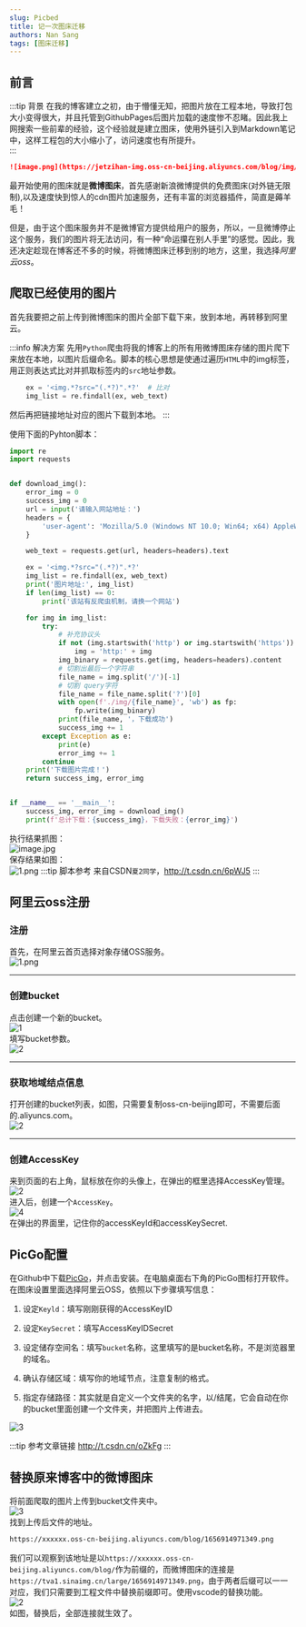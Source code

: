 ```yaml
---
slug: Picbed
title: 记一次图床迁移
authors: Nan Sang
tags: [图床迁移]
---
```


## 前言

:::tip 背景
在我的博客建立之初，由于懵懂无知，把图片放在工程本地，导致打包大小变得很大，并且托管到GithubPages后图片加载的速度惨不忍睹。因此我上网搜索一些前辈的经验，这个经验就是建立图床，使用外链引入到Markdown笔记中，这样工程包的大小缩小了，访问速度也有所提升。  
:::

``` md
![image.png](https://jetzihan-img.oss-cn-beijing.aliyuncs.com/blog/img/006SHRs9gy1h3p10rb6uwj31400kl7e5.jpg)  
```

最开始使用的图床就是**微博图床**，首先感谢新浪微博提供的免费图床(对外链无限制),以及速度快到惊人的cdn图片加速服务，还有丰富的浏览器插件，简直是薅羊毛！  

但是，由于这个图床服务并不是微博官方提供给用户的服务，所以，一旦微博停止这个服务，我们的图片将无法访问，有一种“命运攥在别人手里”的感觉。因此，我还决定趁现在博客还不多的时候，将微博图床迁移到别的地方，这里，我选择*阿里云oss*。

## 爬取已经使用的图片

首先我要把之前上传到微博图床的图片全部下载下来，放到本地，再转移到阿里云。  

:::info 解决方案
先用`Python`爬虫将我的博客上的所有用微博图床存储的图片爬下来放在本地，以图片后缀命名。脚本的核心思想是使通过遍历`HTML`中的img标签，用正则表达式比对并抓取标签内的`src`地址参数。  

``` python
    ex = '<img.*?src="(.*?)".*?'  # 比对
    img_list = re.findall(ex, web_text) 
```

然后再把链接地址对应的图片下载到本地。
:::

使用下面的Pyhton脚本：  

``` python
import re
import requests


def download_img():
    error_img = 0
    success_img = 0
    url = input('请输入网站地址：')
    headers = {
        'user-agent': 'Mozilla/5.0 (Windows NT 10.0; Win64; x64) AppleWebKit/537.36 (KHTML, like Gecko) Chrome/87.0.4280.141 Safari/537.36 Edg/87.0.664.75'
    }

    web_text = requests.get(url, headers=headers).text

    ex = '<img.*?src="(.*?)".*?'
    img_list = re.findall(ex, web_text)
    print('图片地址:', img_list)
    if len(img_list) == 0:
        print('该站有反爬虫机制，请换一个网站')

    for img in img_list:
        try:
            # 补充协议头
            if not (img.startswith('http') or img.startswith('https')):
                img = 'http:' + img
            img_binary = requests.get(img, headers=headers).content
            # 切割出最后一个字符串
            file_name = img.split('/')[-1]
            # 切割 query字符
            file_name = file_name.split('?')[0]
            with open(f'./img/{file_name}', 'wb') as fp:
                fp.write(img_binary)
            print(file_name, '，下载成功')
            success_img += 1
        except Exception as e:
            print(e)
            error_img += 1
        continue
    print('下载图片完成！')
    return success_img, error_img


if __name__ == '__main__':
    success_img, error_img = download_img()
    print(f'总计下载：{success_img}，下载失败：{error_img}')
```

执行结果抓图：  
![image.jpg](https://jetzihan-img.oss-cn-beijing.aliyuncs.com/blog/20220704140150.png)  
保存结果如图：  
![1.png](https://jetzihan-img.oss-cn-beijing.aliyuncs.com/blog/20220704140607.png)
:::tip 脚本参考
来自CSDN`夏2同学`，<http://t.csdn.cn/6pWJ5>
:::

## 阿里云oss注册

### 注册

首先，在阿里云首页选择对象存储OSS服务。  
![1.png](https://jetzihan-img.oss-cn-beijing.aliyuncs.com/blog/1656914971349.png)

***

### 创建bucket

点击创建一个新的bucket。  
![1](https://jetzihan-img.oss-cn-beijing.aliyuncs.com/blog/20220704141214.png)  
填写bucket参数。  
![2](https://jetzihan-img.oss-cn-beijing.aliyuncs.com/blog/20220704141354.png)  
***

### 获取地域结点信息

打开创建的bucket列表，如图，只需要复制oss-cn-beijing即可，不需要后面的.aliyuncs.com。  
![2](https://jetzihan-img.oss-cn-beijing.aliyuncs.com/blog/20220704142346.png)  
***

### 创建AccessKey

来到页面的右上角，鼠标放在你的头像上，在弹出的框里选择AccessKey管理。  
![2](https://jetzihan-img.oss-cn-beijing.aliyuncs.com/blog/20220704142626.png)  
进入后，创建一个`AccessKey`。  
![4](https://jetzihan-img.oss-cn-beijing.aliyuncs.com/blog/20220704142811.png)  
在弹出的界面里，记住你的accessKeyId和accessKeySecret.

## PicGo配置

在Github中下载[PicGo](https://github.com/Molunerfinn/PicGo/releases)，并点击安装。在电脑桌面右下角的PicGo图标打开软件。在图床设置里面选择阿里云OSS，依照以下步骤填写信息：  

1. 设定`Keyld`：填写刚刚获得的AccessKeyID

2. 设定`KeySecret`：填写AccessKeyIDSecret

3. 设定储存空间名：填写`bucket`名称，这里填写的是bucket名称，不是浏览器里的域名。

4. 确认存储区域：填写你的地域节点，注意复制的格式。

5. 指定存储路径：其实就是自定义一个文件夹的名字，以/结尾，它会自动在你的bucket里面创建一个文件夹，并把图片上传进去。  

![3](https://jetzihan-img.oss-cn-beijing.aliyuncs.com/blog/20220704143542.png)  

:::tip 参考文章链接
<http://t.csdn.cn/oZkFg>
:::

## 替换原来博客中的微博图床

将前面爬取的图片上传到bucket文件夹中。  
![3](https://jetzihan-img.oss-cn-beijing.aliyuncs.com/blog/20220704143735.png)  
找到上传后文件的地址。  

``` md
https://xxxxxx.oss-cn-beijing.aliyuncs.com/blog/1656914971349.png
```

我们可以观察到该地址是以`https://xxxxxx.oss-cn-beijing.aliyuncs.com/blog/`作为前缀的，而微博图床的连接是`https://tva1.sinaimg.cn/large/1656914971349.png`，由于两者后缀可以一一对应，我们只需要到工程文件中替换前缀即可。使用vscode的替换功能。  
![2](https://jetzihan-img.oss-cn-beijing.aliyuncs.com/blog/20220704144126.png)  
如图，替换后，全部连接就生效了。
